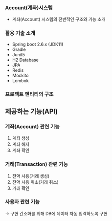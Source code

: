 ### Account(계좌)시스템
- 계좌(Account) 시스템의 전반적인 구조와 기능 소개

### 활용 기술 소개

- Spring boot 2.6.x (JDK11)
- Gradle
- Junit5
- H2 Database
- JPA
- Redis
- Mockito
- Lombok

### 프로젝트 엔티티의 구조

## 제공하는 기능(API)

### 계좌(Account) 관련 기능

1. 계좌 생성
2. 계좌 해지
3. 계좌 확인

### 거래(Transaction) 관련 기능

1. 잔액 사용(거래 생성)
2. 잔액 사용 취소(거래 취소)
3. 거래 확인

### 사용자 관련 기능

→ 구현 간소화를 위해 DB에 데이터 자동 입력하도록 구현
